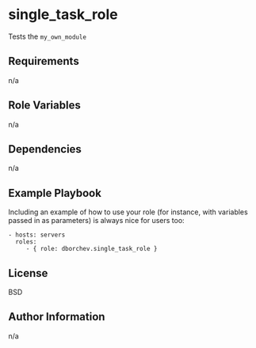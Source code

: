 single_task_role
=========

Tests the `my_own_module`

Requirements
------------

n/a

Role Variables
--------------

n/a

Dependencies
------------

n/a

Example Playbook
----------------

Including an example of how to use your role (for instance, with variables passed in as parameters) is always nice for users too:

    - hosts: servers
      roles:
         - { role: dborchev.single_task_role }

License
-------

BSD

Author Information
------------------

n/a
